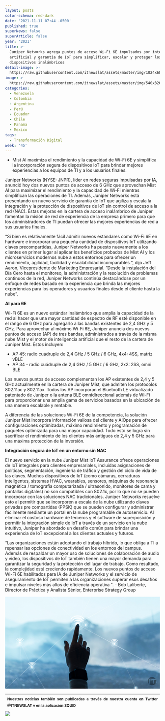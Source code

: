 ```yaml
---
layout: posts
color-schema: red-dark
date: '2021-11-11 07:44 -0500'
published: true
superNews: false
superArticle: false
year: '2021'
title: >-
  Juniper Networks agrega puntos de acceso Wi-Fi 6E impulsados por inteligencia
  artificial y garantía de IoT para simplificar, escalar y proteger los
  dispositivos inalámbricos
detail-image: >-
  https://raw.githubusercontent.com/itnewslat/assets/master/img/1024x680/wifi-6-g.jpg
image: >-
  https://raw.githubusercontent.com/itnewslat/assets/master/img/540x320/wifi-6-p.jpg
categories:
  - Venezuela
  - Colombia
  - Argentina
  - Perú
  - Ecuador
  - Chile
  - Panama
  - Mexico
tags:
  - Transformación Digital
week: '45'
---
```

- Mist AI maximiza el rendimiento y la capacidad de Wi-Fi 6E y simplifica la incorporación segura de dispositivos IoT para brindar mejores experiencias a los equipos de TI y a los usuarios finales.

Juniper Networks (NYSE: JNPR), líder en redes seguras impulsadas por IA, anunció hoy dos nuevos puntos de acceso de 6 GHz que aprovechan Mist AI para maximizar el rendimiento y la capacidad de Wi-Fi mientras simplifican las operaciones de TI. Además, Juniper Networks está presentando un nuevo servicio de garantía de IoT que agiliza y escala la integración y la protección de dispositivos de IoT sin control de acceso a la red (NAC). Estas mejoras en la cartera de acceso inalámbrico de Juniper fomentan la misión de red de experiencia de la empresa primero para que los administradores de TI puedan ofrecer las mejores experiencias de red a sus usuarios finales.
 
“Si bien es relativamente fácil admitir nuevos estándares como Wi-Fi 6E en hardware e incorporar una pequeña cantidad de dispositivos IoT utilizando claves precompartidas, Juniper Networks ha puesto nuevamente a los clientes en primer lugar al aplicar los beneficios probados de Mist AI y los microservicios modernos nube a estos entornos para ofrecer un rendimiento, agilidad, facilidad y escalabilidad incomparables ”, dijo Jeff Aaron, Vicepresidente de Marketing Empresarial. “Desde la instalación del Día Cero hasta el monitoreo, la administración y la resolución de problemas continuos de la red, Juniper Networks continúa destacándose por un enfoque de redes basado en la experiencia que brinda las mejores experiencias para los operadores y usuarios finales desde el cliente hasta la nube”.
 
**AI para 6E**
 
Wi-Fi 6E es un nuevo estándar inalámbrico que amplía la capacidad de la red al hacer que una mayor cantidad de espectro de RF esté disponible en el rango de 6 GHz para agregarlo a las bandas existentes de 2,4 GHz y 5 GHz. Para aprovechar al máximo Wi-Fi 6E, Juniper anuncia dos nuevos puntos de acceso (AP) de tres bandas, administrados a través de la misma nube Mist y el motor de inteligencia artificial que el resto de la cartera de Juniper Mist. Éstos incluyen:

- AP 45: radio cuádruple de 2,4 GHz / 5 GHz / 6 GHz, 4x4: 4SS, matriz vBLE
- AP 34 - radio cuádruple de 2,4 GHz / 5 GHz / 6 GHz, 2x2: 2SS, omni BLE
 
Los nuevos puntos de acceso complementan los AP existentes de 2,4 y 5 GHz actualmente en la cartera de Juniper Mist, que admiten los protocolos 802.11ac y 802.11ax. Todos los AP incorporan el Bluetooth LE virtualizado patentado de Juniper o la antena BLE omnidireccional además de Wi-Fi para proporcionar una amplia gama de servicios basados en la ubicación de una manera escalable y rentable.
 
A diferencia de las soluciones Wi-Fi 6E de la competencia, la solución Juniper Mist incorpora información valiosa del cliente y AIOps para ofrecer configuraciones optimizadas, máximo rendimiento y programación de paquetes optimizada para una mayor capacidad. Todo esto se logra sin sacrificar el rendimiento de los clientes más antiguos de 2,4 y 5 GHz para una máxima protección de la inversión.
 
**Integración segura de IoT en un entorno sin NAC**
 
El nuevo servicio en la nube Juniper Mist IoT Assurance ofrece operaciones de IoT integrales para clientes empresariales, incluidas asignaciones de políticas, segmentación, ingeniería de tráfico y gestión del ciclo de vida de las claves. Muchos dispositivos de IoT (como cámaras, cerraduras inteligentes, sistemas HVAC, wearables, sensores, máquinas de resonancia magnética / tomografía computarizada / ultrasonido, monitores de cama y pantallas digitales) no son compatibles con 802.1x, por lo que no se pueden incorporar con las soluciones NAC tradicionales. Juniper Networks resuelve esto al permitir que se incorporen a escala de la nube utilizando claves privadas pre compartidas (PPSK) que se pueden configurar y administrar fácilmente mediante un portal en la nube programable de autoservicio. Al eliminar el costoso hardware de terceros y el software de superposición y permitir la integración simple de IoT a través de un servicio en la nube intuitivo, Juniper ha abordado un desafío común para brindar una experiencia de IoT excepcional a los clientes actuales y futuros.
 
“Las organizaciones están adoptando el trabajo híbrido, lo que obliga a TI a repensar las opciones de conectividad en los entornos del campus. Además de respaldar un mayor uso de soluciones de colaboración de audio y video, los dispositivos de IoT también tienen una mayor demanda para garantizar la seguridad y la protección del lugar de trabajo. Como resultado, la complejidad está creciendo rápidamente. Los nuevos puntos de acceso Wi-Fi 6E habilitados para IA de Juniper Networks y el servicio de aseguramiento de IoT permiten a las organizaciones superar esos desafíos e impulsar niveles más altos de eficiencia operativa ". - Bob Laliberte, Director de Práctica y Analista Sénior, Enterprise Strategy Group

![](https://raw.githubusercontent.com/itnewslat/assets/master/img/540x320/wifi-6-p.jpg)

<table style="height: 42px;" width="569">
<tbody>
<tr>
<td style="text-align: justify;"><sub><strong>Nuestras noticias también son publicadas a través de nuestra cuenta en Twitter <a href="https://twitter.com/itnewslat?lang=es">@ITNEWSLAT</a> y en la aplicación <a href="https://squidapp.co/en/">SQUID</a></strong></sub></td>
</tr>
</tbody>
</table>

<img src="https://tracker.metricool.com/c3po.jpg?hash=56f88a41e39ab42c063cc51676587a04"/>